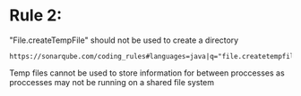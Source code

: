 # Rule 2: 

"File.createTempFile" should not be used to create a directory

```
https://sonarqube.com/coding_rules#languages=java|q="file.createtempfile"
```

Temp files cannot be used to store information for between proccesses as proccesses may not be running on a shared file system
